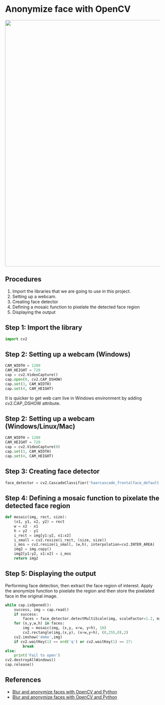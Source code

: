 # Anonymize face with OpenCV
<img src="https://user-images.githubusercontent.com/61585411/167336213-74f00f1f-ccda-4c37-acd0-18e2dc4c9a87.jpg" width=800>

## Procedures
1. Import the libraries that we are going to use in this project.
2. Setting up a webcam.
3. Creating face detector
4. Defining a mosaic function to pixelate the detected face region
5. Displaying the output

## Step 1: Import the library
```python
import cv2
```
## Step 2: Setting up a webcam (Windows)
```python
CAM_WIDTH = 1280
CAM_HEIGHT = 720
cap = cv2.VideoCapture()
cap.open(0, cv2.CAP_DSHOW)
cap.set(3, CAM_WIDTH)
cap.set(4, CAM_HEIGHT)
```
It is quicker to get web cam live in Windows environment by adding cv2.CAP_DSHOW attribute.
## Step 2: Setting up a webcam (Windows/Linux/Mac)
```python
CAM_WIDTH = 1280
CAM_HEIGHT = 720
cap = cv2.VideoCapture(0)
cap.set(3, CAM_WIDTH)
cap.set(4, CAM_HEIGHT)
```
## Step 3: Creating face detector
```python
face_detector = cv2.CascadeClassifier('haarcascade_frontalface_default.xml')
```
## Step 4: Defining a mosaic function to pixelate the detected face region
```python
def mosaic(img, rect, size):
    (x1, y1, x2, y2) = rect
    w = x2 - x1
    h = y2 - y1
    i_rect = img[y1:y2, x1:x2]
    i_small = cv2.resize(i_rect, (size, size))
    i_mos = cv2.resize(i_small, (w,h), interpolation=cv2.INTER_AREA)
    img2 = img.copy()
    img2[y1:y2, x1:x2] = i_mos
    return img2
```
## Step 5: Displaying the output
Performing face detection, then extract the face region of interest. Apply the anonymize function to pixelate the region and then store the pixelated face in the original image.
```python
while cap.isOpened():
    success, img = cap.read()
    if success:
        faces = face_detector.detectMultiScale(img, scaleFactor=1.2, minNeighbors=5, minSize=(50,50))
    for (x,y,w,h) in faces:
        img = mosaic(img, (x,y, x+w, y+h), 10)
        cv2.rectangle(img,(x,y), (x+w,y+h), (0,255,0),2)
    cv2.imshow('demo',img)
    if cv2.waitKey(1) == ord('q') or cv2.waitKey(1) == 27:
        break
else:
    print('Fail to open')
cv2.destroyAllWindows()
cap.release()
```
## References
- [Blur and anonymize faces with OpenCV and Python](https://pyimagesearch.com/2020/04/06/blur-and-anonymize-faces-with-opencv-and-python/)
- [Blur and anonymize faces with OpenCV and Python](https://www.geeksforgeeks.org/blur-and-anonymize-faces-with-opencv-and-python/)

